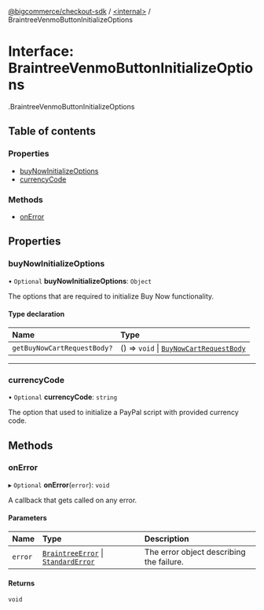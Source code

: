 [@bigcommerce/checkout-sdk](../README.md) / [<internal\>](../modules/internal_.md) / BraintreeVenmoButtonInitializeOptions

# Interface: BraintreeVenmoButtonInitializeOptions

[<internal>](../modules/internal_.md).BraintreeVenmoButtonInitializeOptions

## Table of contents

### Properties

- [buyNowInitializeOptions](internal_.BraintreeVenmoButtonInitializeOptions.md#buynowinitializeoptions)
- [currencyCode](internal_.BraintreeVenmoButtonInitializeOptions.md#currencycode)

### Methods

- [onError](internal_.BraintreeVenmoButtonInitializeOptions.md#onerror)

## Properties

### buyNowInitializeOptions

• `Optional` **buyNowInitializeOptions**: `Object`

The options that are required to initialize Buy Now functionality.

#### Type declaration

| Name | Type |
| :------ | :------ |
| `getBuyNowCartRequestBody?` | () => `void` \| [`BuyNowCartRequestBody`](internal_.BuyNowCartRequestBody.md) |

___

### currencyCode

• `Optional` **currencyCode**: `string`

The option that used to initialize a PayPal script with provided currency code.

## Methods

### onError

▸ `Optional` **onError**(`error`): `void`

A callback that gets called on any error.

#### Parameters

| Name | Type | Description |
| :------ | :------ | :------ |
| `error` | [`BraintreeError`](internal_.BraintreeError.md) \| [`StandardError`](../classes/internal_.StandardError.md) | The error object describing the failure. |

#### Returns

`void`
